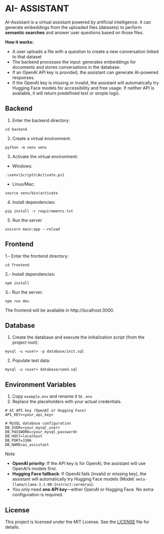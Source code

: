 # AI- ASSISTANT
AI-Assistant is a virtual assistant powered by artificial intelligence. It can generate embeddings from the uploaded files (datasets) to perform **semantic searches** and answer user questions based on those files.

**How it works:**
- A user uploads a file with a question to create a new conversation linked to that dataset
- The backend processes the input: generates embeddings for documents and stores conversations in the database.
- If an OpenAI API key is provided, the assistant can generate AI-powered responses.
- If the OpenAI key is missing or invalid, the assistant will automatically try Hugging Face models for accessibility and free usage. If neither API is available, it will return predefined text or simple logic.

## Backend

1. Enter the backend directory:

```cd backend```

2. Create a virtual environment:

```python -m venv venv```

3. Activate the virtual environment:
- Windows:

```.\venv\Scripts\Activate.ps1```
- Linux/Mac: 

```source venv/bin/activate```

4. Install dependencies:

```pip install -r requirements.txt```

5. Run the server

```uvicorn main:app --reload```

## Frontend

1.- Enter the frontend directory:

```cd frontend```

2.- Install dependencies:

```npm install```

3.- Run the server:

```npm run dev```

The frontend will be available in http://localhost:3000.
  
## Database
1. Create the database and execute the initialization script (from the project root):

```mysql -u <user> -p database/init.sql```

2. Populate test data:

```mysql -u <user> database/seed.sql```

## Environment Variables
1. Copy ```example.env``` and rename it to ```.env```
2. Replace the placeholders with your actual credentials.

```
# AI API key (OpenAI or Hugging Face)
API_KEY=<your_api_key>

# MySQL database configuration
DB_USER=<your_mysql_user>
DB_PASSWORD=<your_mysql_password>
DB_HOST=localhost
DB_PORT=3306
DB_NAME=ai_assistant
```

> [!NOTE]
> - **OpenAI priority**: If the API key is for OpenAI, the assistant will use OpenAI’s models first.
> - **Hugging Face fallback**: If OpenAI fails (invalid or missing key), the assistant will automatically try Hugging Face models (Model: `meta-llama/Llama-3.1-8B-Instruct:cerebras`).
> - You only need **one API key**—either OpenAI or Hugging Face. No extra configuration is required.

## License

This project is licensed under the MIT License. See the [LICENSE](LICENSE) file for details.